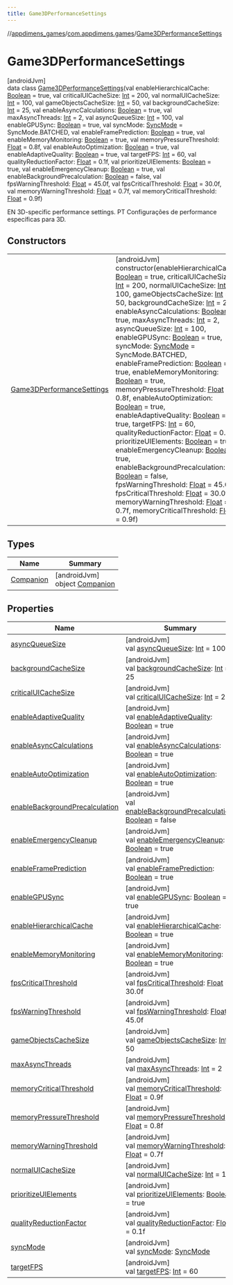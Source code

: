```yaml
---
title: Game3DPerformanceSettings
---
```

//[appdimens_games](../../../index.html)/[com.appdimens.games](../index.html)/[Game3DPerformanceSettings](index.html)



# Game3DPerformanceSettings



[androidJvm]\
data class [Game3DPerformanceSettings](index.html)(val enableHierarchicalCache: [Boolean](https://kotlinlang.org/api/core/kotlin-stdlib/kotlin/-boolean/index.html) = true, val criticalUICacheSize: [Int](https://kotlinlang.org/api/core/kotlin-stdlib/kotlin/-int/index.html) = 200, val normalUICacheSize: [Int](https://kotlinlang.org/api/core/kotlin-stdlib/kotlin/-int/index.html) = 100, val gameObjectsCacheSize: [Int](https://kotlinlang.org/api/core/kotlin-stdlib/kotlin/-int/index.html) = 50, val backgroundCacheSize: [Int](https://kotlinlang.org/api/core/kotlin-stdlib/kotlin/-int/index.html) = 25, val enableAsyncCalculations: [Boolean](https://kotlinlang.org/api/core/kotlin-stdlib/kotlin/-boolean/index.html) = true, val maxAsyncThreads: [Int](https://kotlinlang.org/api/core/kotlin-stdlib/kotlin/-int/index.html) = 2, val asyncQueueSize: [Int](https://kotlinlang.org/api/core/kotlin-stdlib/kotlin/-int/index.html) = 100, val enableGPUSync: [Boolean](https://kotlinlang.org/api/core/kotlin-stdlib/kotlin/-boolean/index.html) = true, val syncMode: [SyncMode](../-sync-mode/index.html) = SyncMode.BATCHED, val enableFramePrediction: [Boolean](https://kotlinlang.org/api/core/kotlin-stdlib/kotlin/-boolean/index.html) = true, val enableMemoryMonitoring: [Boolean](https://kotlinlang.org/api/core/kotlin-stdlib/kotlin/-boolean/index.html) = true, val memoryPressureThreshold: [Float](https://kotlinlang.org/api/core/kotlin-stdlib/kotlin/-float/index.html) = 0.8f, val enableAutoOptimization: [Boolean](https://kotlinlang.org/api/core/kotlin-stdlib/kotlin/-boolean/index.html) = true, val enableAdaptiveQuality: [Boolean](https://kotlinlang.org/api/core/kotlin-stdlib/kotlin/-boolean/index.html) = true, val targetFPS: [Int](https://kotlinlang.org/api/core/kotlin-stdlib/kotlin/-int/index.html) = 60, val qualityReductionFactor: [Float](https://kotlinlang.org/api/core/kotlin-stdlib/kotlin/-float/index.html) = 0.1f, val prioritizeUIElements: [Boolean](https://kotlinlang.org/api/core/kotlin-stdlib/kotlin/-boolean/index.html) = true, val enableEmergencyCleanup: [Boolean](https://kotlinlang.org/api/core/kotlin-stdlib/kotlin/-boolean/index.html) = true, val enableBackgroundPrecalculation: [Boolean](https://kotlinlang.org/api/core/kotlin-stdlib/kotlin/-boolean/index.html) = false, val fpsWarningThreshold: [Float](https://kotlinlang.org/api/core/kotlin-stdlib/kotlin/-float/index.html) = 45.0f, val fpsCriticalThreshold: [Float](https://kotlinlang.org/api/core/kotlin-stdlib/kotlin/-float/index.html) = 30.0f, val memoryWarningThreshold: [Float](https://kotlinlang.org/api/core/kotlin-stdlib/kotlin/-float/index.html) = 0.7f, val memoryCriticalThreshold: [Float](https://kotlinlang.org/api/core/kotlin-stdlib/kotlin/-float/index.html) = 0.9f)

EN 3D-specific performance settings. PT Configurações de performance específicas para 3D.



## Constructors


| | |
|---|---|
| [Game3DPerformanceSettings](-game3-d-performance-settings.html) | [androidJvm]<br>constructor(enableHierarchicalCache: [Boolean](https://kotlinlang.org/api/core/kotlin-stdlib/kotlin/-boolean/index.html) = true, criticalUICacheSize: [Int](https://kotlinlang.org/api/core/kotlin-stdlib/kotlin/-int/index.html) = 200, normalUICacheSize: [Int](https://kotlinlang.org/api/core/kotlin-stdlib/kotlin/-int/index.html) = 100, gameObjectsCacheSize: [Int](https://kotlinlang.org/api/core/kotlin-stdlib/kotlin/-int/index.html) = 50, backgroundCacheSize: [Int](https://kotlinlang.org/api/core/kotlin-stdlib/kotlin/-int/index.html) = 25, enableAsyncCalculations: [Boolean](https://kotlinlang.org/api/core/kotlin-stdlib/kotlin/-boolean/index.html) = true, maxAsyncThreads: [Int](https://kotlinlang.org/api/core/kotlin-stdlib/kotlin/-int/index.html) = 2, asyncQueueSize: [Int](https://kotlinlang.org/api/core/kotlin-stdlib/kotlin/-int/index.html) = 100, enableGPUSync: [Boolean](https://kotlinlang.org/api/core/kotlin-stdlib/kotlin/-boolean/index.html) = true, syncMode: [SyncMode](../-sync-mode/index.html) = SyncMode.BATCHED, enableFramePrediction: [Boolean](https://kotlinlang.org/api/core/kotlin-stdlib/kotlin/-boolean/index.html) = true, enableMemoryMonitoring: [Boolean](https://kotlinlang.org/api/core/kotlin-stdlib/kotlin/-boolean/index.html) = true, memoryPressureThreshold: [Float](https://kotlinlang.org/api/core/kotlin-stdlib/kotlin/-float/index.html) = 0.8f, enableAutoOptimization: [Boolean](https://kotlinlang.org/api/core/kotlin-stdlib/kotlin/-boolean/index.html) = true, enableAdaptiveQuality: [Boolean](https://kotlinlang.org/api/core/kotlin-stdlib/kotlin/-boolean/index.html) = true, targetFPS: [Int](https://kotlinlang.org/api/core/kotlin-stdlib/kotlin/-int/index.html) = 60, qualityReductionFactor: [Float](https://kotlinlang.org/api/core/kotlin-stdlib/kotlin/-float/index.html) = 0.1f, prioritizeUIElements: [Boolean](https://kotlinlang.org/api/core/kotlin-stdlib/kotlin/-boolean/index.html) = true, enableEmergencyCleanup: [Boolean](https://kotlinlang.org/api/core/kotlin-stdlib/kotlin/-boolean/index.html) = true, enableBackgroundPrecalculation: [Boolean](https://kotlinlang.org/api/core/kotlin-stdlib/kotlin/-boolean/index.html) = false, fpsWarningThreshold: [Float](https://kotlinlang.org/api/core/kotlin-stdlib/kotlin/-float/index.html) = 45.0f, fpsCriticalThreshold: [Float](https://kotlinlang.org/api/core/kotlin-stdlib/kotlin/-float/index.html) = 30.0f, memoryWarningThreshold: [Float](https://kotlinlang.org/api/core/kotlin-stdlib/kotlin/-float/index.html) = 0.7f, memoryCriticalThreshold: [Float](https://kotlinlang.org/api/core/kotlin-stdlib/kotlin/-float/index.html) = 0.9f) |


## Types


| Name | Summary |
|---|---|
| [Companion](-companion/index.html) | [androidJvm]<br>object [Companion](-companion/index.html) |


## Properties


| Name | Summary |
|---|---|
| [asyncQueueSize](async-queue-size.html) | [androidJvm]<br>val [asyncQueueSize](async-queue-size.html): [Int](https://kotlinlang.org/api/core/kotlin-stdlib/kotlin/-int/index.html) = 100 |
| [backgroundCacheSize](background-cache-size.html) | [androidJvm]<br>val [backgroundCacheSize](background-cache-size.html): [Int](https://kotlinlang.org/api/core/kotlin-stdlib/kotlin/-int/index.html) = 25 |
| [criticalUICacheSize](critical-u-i-cache-size.html) | [androidJvm]<br>val [criticalUICacheSize](critical-u-i-cache-size.html): [Int](https://kotlinlang.org/api/core/kotlin-stdlib/kotlin/-int/index.html) = 200 |
| [enableAdaptiveQuality](enable-adaptive-quality.html) | [androidJvm]<br>val [enableAdaptiveQuality](enable-adaptive-quality.html): [Boolean](https://kotlinlang.org/api/core/kotlin-stdlib/kotlin/-boolean/index.html) = true |
| [enableAsyncCalculations](enable-async-calculations.html) | [androidJvm]<br>val [enableAsyncCalculations](enable-async-calculations.html): [Boolean](https://kotlinlang.org/api/core/kotlin-stdlib/kotlin/-boolean/index.html) = true |
| [enableAutoOptimization](enable-auto-optimization.html) | [androidJvm]<br>val [enableAutoOptimization](enable-auto-optimization.html): [Boolean](https://kotlinlang.org/api/core/kotlin-stdlib/kotlin/-boolean/index.html) = true |
| [enableBackgroundPrecalculation](enable-background-precalculation.html) | [androidJvm]<br>val [enableBackgroundPrecalculation](enable-background-precalculation.html): [Boolean](https://kotlinlang.org/api/core/kotlin-stdlib/kotlin/-boolean/index.html) = false |
| [enableEmergencyCleanup](enable-emergency-cleanup.html) | [androidJvm]<br>val [enableEmergencyCleanup](enable-emergency-cleanup.html): [Boolean](https://kotlinlang.org/api/core/kotlin-stdlib/kotlin/-boolean/index.html) = true |
| [enableFramePrediction](enable-frame-prediction.html) | [androidJvm]<br>val [enableFramePrediction](enable-frame-prediction.html): [Boolean](https://kotlinlang.org/api/core/kotlin-stdlib/kotlin/-boolean/index.html) = true |
| [enableGPUSync](enable-g-p-u-sync.html) | [androidJvm]<br>val [enableGPUSync](enable-g-p-u-sync.html): [Boolean](https://kotlinlang.org/api/core/kotlin-stdlib/kotlin/-boolean/index.html) = true |
| [enableHierarchicalCache](enable-hierarchical-cache.html) | [androidJvm]<br>val [enableHierarchicalCache](enable-hierarchical-cache.html): [Boolean](https://kotlinlang.org/api/core/kotlin-stdlib/kotlin/-boolean/index.html) = true |
| [enableMemoryMonitoring](enable-memory-monitoring.html) | [androidJvm]<br>val [enableMemoryMonitoring](enable-memory-monitoring.html): [Boolean](https://kotlinlang.org/api/core/kotlin-stdlib/kotlin/-boolean/index.html) = true |
| [fpsCriticalThreshold](fps-critical-threshold.html) | [androidJvm]<br>val [fpsCriticalThreshold](fps-critical-threshold.html): [Float](https://kotlinlang.org/api/core/kotlin-stdlib/kotlin/-float/index.html) = 30.0f |
| [fpsWarningThreshold](fps-warning-threshold.html) | [androidJvm]<br>val [fpsWarningThreshold](fps-warning-threshold.html): [Float](https://kotlinlang.org/api/core/kotlin-stdlib/kotlin/-float/index.html) = 45.0f |
| [gameObjectsCacheSize](game-objects-cache-size.html) | [androidJvm]<br>val [gameObjectsCacheSize](game-objects-cache-size.html): [Int](https://kotlinlang.org/api/core/kotlin-stdlib/kotlin/-int/index.html) = 50 |
| [maxAsyncThreads](max-async-threads.html) | [androidJvm]<br>val [maxAsyncThreads](max-async-threads.html): [Int](https://kotlinlang.org/api/core/kotlin-stdlib/kotlin/-int/index.html) = 2 |
| [memoryCriticalThreshold](memory-critical-threshold.html) | [androidJvm]<br>val [memoryCriticalThreshold](memory-critical-threshold.html): [Float](https://kotlinlang.org/api/core/kotlin-stdlib/kotlin/-float/index.html) = 0.9f |
| [memoryPressureThreshold](memory-pressure-threshold.html) | [androidJvm]<br>val [memoryPressureThreshold](memory-pressure-threshold.html): [Float](https://kotlinlang.org/api/core/kotlin-stdlib/kotlin/-float/index.html) = 0.8f |
| [memoryWarningThreshold](memory-warning-threshold.html) | [androidJvm]<br>val [memoryWarningThreshold](memory-warning-threshold.html): [Float](https://kotlinlang.org/api/core/kotlin-stdlib/kotlin/-float/index.html) = 0.7f |
| [normalUICacheSize](normal-u-i-cache-size.html) | [androidJvm]<br>val [normalUICacheSize](normal-u-i-cache-size.html): [Int](https://kotlinlang.org/api/core/kotlin-stdlib/kotlin/-int/index.html) = 100 |
| [prioritizeUIElements](prioritize-u-i-elements.html) | [androidJvm]<br>val [prioritizeUIElements](prioritize-u-i-elements.html): [Boolean](https://kotlinlang.org/api/core/kotlin-stdlib/kotlin/-boolean/index.html) = true |
| [qualityReductionFactor](quality-reduction-factor.html) | [androidJvm]<br>val [qualityReductionFactor](quality-reduction-factor.html): [Float](https://kotlinlang.org/api/core/kotlin-stdlib/kotlin/-float/index.html) = 0.1f |
| [syncMode](sync-mode.html) | [androidJvm]<br>val [syncMode](sync-mode.html): [SyncMode](../-sync-mode/index.html) |
| [targetFPS](target-f-p-s.html) | [androidJvm]<br>val [targetFPS](target-f-p-s.html): [Int](https://kotlinlang.org/api/core/kotlin-stdlib/kotlin/-int/index.html) = 60 |
